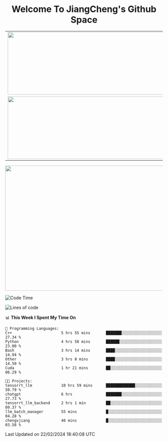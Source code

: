 <h1 align="center">Welcome To JiangCheng's Github Space</h1>

<table align="center" frame="void" rules="none" >
  <tr>
    <td>
      <div align="center"> <img height="200px" width="500px"  src="https://github-readme-stats.vercel.app/api?username=thisjiang&hide_title=true&hide_border=true&layout=compact&show_icons=trueline_height=21&text_color=000&icon_color=000&bg_color=0,ea6161,ffc64d,fffc4d,52fa5a&theme=graywhite" /> </div>
    </td>
    <td>
      <div align="center"> <img height="200px" width="500px" src="https://github-readme-stats.vercel.app/api/top-langs/?username=thisjiang&hide_title=true&hide_border=true&layout=compact&langs_count=6&text_color=000&icon_color=fff&bg_color=0,52fa5a,4dfcff,c64dff&theme=graywhite" /> </div>
    </td>
  </tr>
  <tr>
    <td>
      <div align="center"> <img height="200px" width="500px" src="https://github-readme-streak-stats.herokuapp.com/?user=thisjiang&hide_title=true&hide_border=true&layout=compact&langs_count=6" /> </div>
    </td>
    <td>
      <div align="center"> 
      <a href="https://github.com/" target="_blank"><img style="margin: 10px" src="https://profilinator.rishav.dev/skills-assets/git-scm-icon.svg" alt="Git" height="50" /></a>  
      <a href="https://www.linux.org/" target="_blank"><img style="margin: 10px" src="https://profilinator.rishav.dev/skills-assets/linux-original.svg" alt="Linux" height="50" /></a>  
      <a href="https://www.gnu.org/software/bash/" target="_blank"><img style="margin: 10px" src="https://profilinator.rishav.dev/skills-assets/gnu_bash-icon.svg" alt="Bash" height="50" /></a>  
      </div>
    </td>
  </tr>
</table>

<div align="center"> <img height="400px" width="1000px" src="https://github-readme-activity-graph.cyclic.app/graph?username=thisjiang&theme=react&hide_title=true&hide_border=true&layout=compact&langs_count=6" /> </div></td>

<!--START_SECTION:waka-->
![Code Time](http://img.shields.io/badge/Code%20Time-876%20hrs%208%20mins-blue)

![Lines of code](https://img.shields.io/badge/From%20Hello%20World%20I%27ve%20Written-509.7%20thousand%20lines%20of%20code-blue)

📊 **This Week I Spent My Time On** 

```text
💬 Programming Languages: 
C++                      5 hrs 55 mins       ███████░░░░░░░░░░░░░░░░░░   27.34 % 
Python                   4 hrs 58 mins       ██████░░░░░░░░░░░░░░░░░░░   23.00 % 
Bash                     3 hrs 14 mins       ████░░░░░░░░░░░░░░░░░░░░░   14.94 % 
Other                    3 hrs 8 mins        ████░░░░░░░░░░░░░░░░░░░░░   14.50 % 
Cuda                     1 hr 21 mins        ██░░░░░░░░░░░░░░░░░░░░░░░   06.29 % 

🐱‍💻 Projects: 
tensorrt_llm             10 hrs 59 mins      █████████████░░░░░░░░░░░░   50.79 % 
chatgpt                  6 hrs               ███████░░░░░░░░░░░░░░░░░░   27.73 % 
tensorrt_llm_backend     2 hrs 1 min         ██░░░░░░░░░░░░░░░░░░░░░░░   09.37 % 
llm_batch_manager        55 mins             █░░░░░░░░░░░░░░░░░░░░░░░░   04.28 % 
chengvjiang              46 mins             █░░░░░░░░░░░░░░░░░░░░░░░░   03.58 % 
```


 Last Updated on 22/02/2024 18:40:08 UTC
<!--END_SECTION:waka-->
